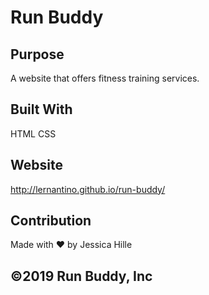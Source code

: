 # Run Buddy

## Purpose
A website that offers fitness training services.

## Built With
HTML
CSS

## Website
http://lernantino.github.io/run-buddy/

## Contribution
Made with ❤️ by Jessica Hille

## ©️2019 Run Buddy, Inc
